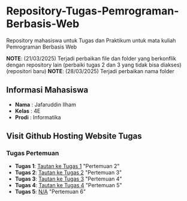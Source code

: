 # Repository-Tugas-Pemrograman-Berbasis-Web
Repository mahasiswa untuk Tugas dan Praktikum untuk mata kuliah Pemrograman Berbasis Web

**NOTE**: (21/03/2025) Terjadi perbaikan file dan folder yang berkonflik dengan repository lain (perbaiki tugas 2 dan 3 yang tidak bisa diakses) (repositori baru)
**NOTE**: (28/03/2025) Terjadi perbaikan nama folder

## Informasi Mahasiswa
- **Nama**   :  Jafaruddin Ilham
- **Kelas**  :  4E
- **Prodi**  :  Informatika

## Visit Github Hosting Website Tugas

### Tugas Pertemuan
- **Tugas 1**: [Tautan ke Tugas 1](https://hostingwebjafarilhm.github.io/PBW-Praktikum-1-WebHost/) "Pertemuan 2"
- **Tugas 2**: [Tautan ke Tugas 2]( https://hostingwebjafarilhm.github.io/PBW-Praktikum-2-WebHost/) "Pertemuan 3"
- **Tugas 3**: [Tautan ke Tugas 3](https://hostingwebjafarilhm.github.io/PBW-Praktikum-3-WebHost/) "Pertemuan 4"
- **Tugas 4**: [Tautan ke Tugas 4](https://hostingwebjafarilhm.github.io/PBW-Praktikum-4-WebHost/) "Pertemuan 5"
- **Tugas 5**: [N/A](#) "Pertemuan 6"
